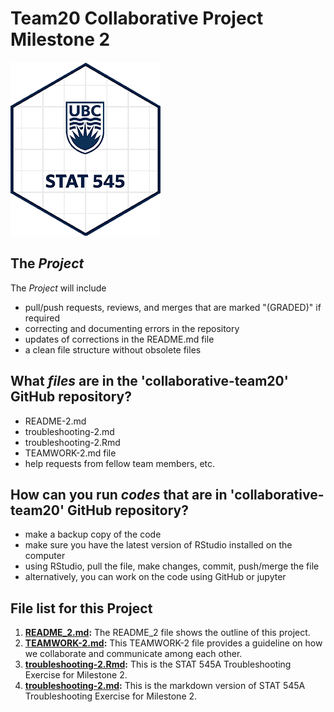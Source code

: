 # Team20 Collaborative Project Milestone 2

<a><img src="/assets/stat545-240x278.png"></a>

## The *_Project_*

The *_Project_* will include

* pull/push requests, reviews, and merges that are marked "(GRADED)" if required
* correcting and documenting errors in the repository
* updates of corrections in the README.md file
* a clean file structure without obsolete files

## What *_files_* are in the 'collaborative-team20' GitHub repository?
* README-2.md
* troubleshooting-2.md
* troubleshooting-2.Rmd
* TEAMWORK-2.md file
* help requests from fellow team members, etc.

## How can you run *_codes_* that are in 'collaborative-team20' GitHub repository?
* make a backup copy of the code
* make sure you have the latest version of RStudio installed on the computer
* using RStudio, pull the file, make changes, commit, push/merge the file
* alternatively, you can work on the code using GitHub or jupyter 

## **File list for this Project**

1. **[README_2.md](https://github.com/stat545ubc-2023/collaborative-team20/blob/main/README_2.md):** The README_2 file shows the outline of this project.
2. **[TEAMWORK-2.md](https://github.com/stat545ubc-2023/collaborative-team20/blob/main/(GRADED)%20TEAMWORK-2.md):** This TEAMWORK-2 file provides a guideline on how we collaborate and communicate among each other.
3. **[troubleshooting-2.Rmd](https://github.com/stat545ubc-2023/collaborative-team20/blob/main/troubleshooting-2.Rmd):** This is the STAT 545A Troubleshooting Exercise for Milestone 2.
4.  **[troubleshooting-2.md](https://github.com/stat545ubc-2023/collaborative-team20/blob/main/troubleshooting-2.md):** This is the markdown version of STAT 545A Troubleshooting Exercise for Milestone 2.
